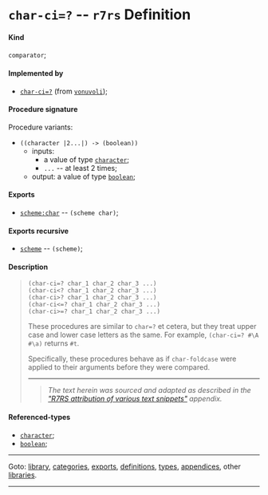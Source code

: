 

<a id='definition__r7rs__char-ci_3d_3f'></a>

# `char-ci=?` -- `r7rs` Definition


<a id='definition__r7rs__char-ci_3d_3f__kind'></a>

#### Kind

`comparator`;


<a id='definition__r7rs__char-ci_3d_3f__implemented-by'></a>

#### Implemented by

 * [`char-ci=?`](../../vonuvoli/definitions/char-ci_3d_3f.md#definition__vonuvoli__char-ci_3d_3f) (from [`vonuvoli`](../../vonuvoli/_index.md#library__vonuvoli));


<a id='definition__r7rs__char-ci_3d_3f__procedure-signature'></a>

#### Procedure signature

Procedure variants:
 * `((character |2...|) -> (boolean))`
   * inputs:
     * a value of type [`character`](../../r7rs/types/character.md#type__r7rs__character);
     * `...` -- at least 2 times;
   * output: a value of type [`boolean`](../../r7rs/types/boolean.md#type__r7rs__boolean);


<a id='definition__r7rs__char-ci_3d_3f__exports'></a>

#### Exports

 * [`scheme:char`](../../r7rs/exports/scheme_3a_char.md#export__r7rs__scheme_3a_char) -- `(scheme char)`;


<a id='definition__r7rs__char-ci_3d_3f__exports-recursive'></a>

#### Exports recursive

 * [`scheme`](../../r7rs/exports/scheme.md#export__r7rs__scheme) -- `(scheme)`;


<a id='definition__r7rs__char-ci_3d_3f__description'></a>

#### Description

> ````
> (char-ci=? char_1 char_2 char_3 ...)
> (char-ci<? char_1 char_2 char_3 ...)
> (char-ci>? char_1 char_2 char_3 ...)
> (char-ci<=? char_1 char_2 char_3 ...)
> (char-ci>=? char_1 char_2 char_3 ...)
> ````
> 
> 
> These procedures are similar to `char=?` et cetera, but they treat
> upper case and lower case letters as the same.  For example,
> `(char-ci=? #\A #\a)` returns `#t`.
> 
> Specifically, these procedures behave as if `char-foldcase` were
> applied to their arguments before they were compared.
> 
> 
> ----
> > *The text herein was sourced and adapted as described in the ["R7RS attribution of various text snippets"](../../r7rs/appendices/attribution.md#appendix__r7rs__attribution) appendix.*


<a id='definition__r7rs__char-ci_3d_3f__referenced-types'></a>

#### Referenced-types

 * [`character`](../../r7rs/types/character.md#type__r7rs__character);
 * [`boolean`](../../r7rs/types/boolean.md#type__r7rs__boolean);

----

Goto: [library](../../r7rs/_index.md#library__r7rs), [categories](../../r7rs/categories/_index.md#toc__r7rs__categories), [exports](../../r7rs/exports/_index.md#toc__r7rs__exports), [definitions](../../r7rs/definitions/_index.md#toc__r7rs__definitions), [types](../../r7rs/types/_index.md#toc__r7rs__types), [appendices](../../r7rs/appendices/_index.md#toc__r7rs__appendices), other [libraries](../../_libraries.md#toc__libraries).

----

